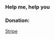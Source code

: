 ### Help me, help you  

### Donation:  
[Stripe](https://donate.stripe.com/6oE6qv4Vvcdt1qg5kq)  

<!--
**ZhiZhuShuShu/ZhiZhuShuShu** is a ✨ _special_ ✨ repository because its `README.md` (this file) appears on your GitHub profile.

Here are some ideas to get you started:

- 🔭 I’m currently working on ...
- 🌱 I’m currently learning ...
- 👯 I’m looking to collaborate on ...
- 🤔 I’m looking for help with ...
- 💬 Ask me about ...
- 📫 How to reach me: ...
- 😄 Pronouns: ...
- ⚡ Fun fact: ...
-->
